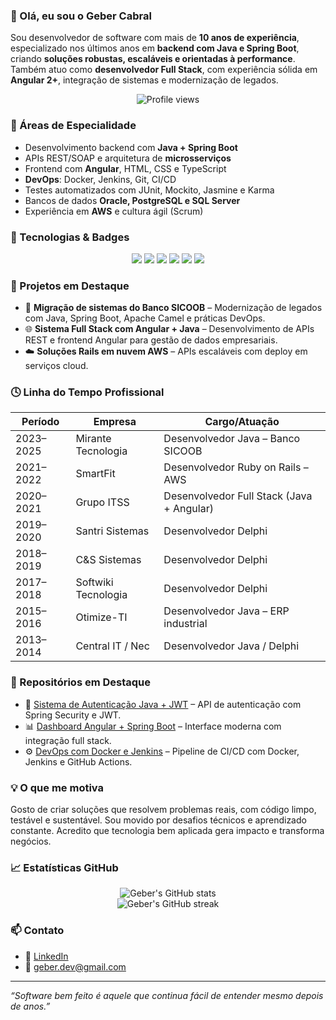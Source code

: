 ### 👋 Olá, eu sou o Geber Cabral

Sou desenvolvedor de software com mais de **10 anos de experiência**, especializado nos últimos anos em **backend com Java e Spring Boot**, criando **soluções robustas, escaláveis e orientadas à performance**. Também atuo como **desenvolvedor Full Stack**, com experiência sólida em **Angular 2+**, integração de sistemas e modernização de legados.

<p align="center">
  <img src="https://komarev.com/ghpvc/?username=gebercabral&label=Profile%20views&color=0e75b6&style=flat" alt="Profile views" />
</p>

### 🚀 Áreas de Especialidade
- Desenvolvimento backend com **Java + Spring Boot**
- APIs REST/SOAP e arquitetura de **microsserviços**
- Frontend com **Angular**, HTML, CSS e TypeScript
- **DevOps**: Docker, Jenkins, Git, CI/CD
- Testes automatizados com JUnit, Mockito, Jasmine e Karma
- Bancos de dados **Oracle, PostgreSQL e SQL Server**
- Experiência em **AWS** e cultura ágil (Scrum)

### 🧠 Tecnologias & Badges
<p align="center">
  <img src="https://img.shields.io/badge/Java-ED8B00?style=for-the-badge&logo=java&logoColor=white"/>
  <img src="https://img.shields.io/badge/Spring_Boot-6DB33F?style=for-the-badge&logo=spring-boot&logoColor=white"/>
  <img src="https://img.shields.io/badge/Angular-DD0031?style=for-the-badge&logo=angular&logoColor=white"/>
  <img src="https://img.shields.io/badge/Docker-2496ED?style=for-the-badge&logo=docker&logoColor=white"/>
  <img src="https://img.shields.io/badge/AWS-232F3E?style=for-the-badge&logo=amazon-aws&logoColor=white"/>
  <img src="https://img.shields.io/badge/PostgreSQL-316192?style=for-the-badge&logo=postgresql&logoColor=white"/>
</p>

### 💼 Projetos em Destaque
- 🔧 **Migração de sistemas do Banco SICOOB** – Modernização de legados com Java, Spring Boot, Apache Camel e práticas DevOps.
- 🌐 **Sistema Full Stack com Angular + Java** – Desenvolvimento de APIs REST e frontend Angular para gestão de dados empresariais.
- ☁️ **Soluções Rails em nuvem AWS** – APIs escaláveis com deploy em serviços cloud.

### 🕓 Linha do Tempo Profissional
| Período | Empresa              | Cargo/Atuação                                |
|---------|----------------------|----------------------------------------------|
| 2023–2025 | Mirante Tecnologia   | Desenvolvedor Java – Banco SICOOB             |
| 2021–2022 | SmartFit             | Desenvolvedor Ruby on Rails – AWS             |
| 2020–2021 | Grupo ITSS           | Desenvolvedor Full Stack (Java + Angular)     |
| 2019–2020 | Santri Sistemas      | Desenvolvedor Delphi                          |
| 2018–2019 | C&S Sistemas         | Desenvolvedor Delphi                          |
| 2017–2018 | Softwiki Tecnologia  | Desenvolvedor Delphi                          |
| 2015–2016 | Otimize-TI           | Desenvolvedor Java – ERP industrial           |
| 2013–2014 | Central IT / Nec     | Desenvolvedor Java / Delphi                   |

### 📂 Repositórios em Destaque
- 📘 [Sistema de Autenticação Java + JWT](https://github.com/gebercabral/java-auth-jwt) – API de autenticação com Spring Security e JWT.
- 📊 [Dashboard Angular + Spring Boot](https://github.com/gebercabral/angular-spring-dashboard) – Interface moderna com integração full stack.
- ⚙️ [DevOps com Docker e Jenkins](https://github.com/gebercabral/devops-pipeline) – Pipeline de CI/CD com Docker, Jenkins e GitHub Actions.

### 💡 O que me motiva
Gosto de criar soluções que resolvem problemas reais, com código limpo, testável e sustentável. Sou movido por desafios técnicos e aprendizado constante. Acredito que tecnologia bem aplicada gera impacto e transforma negócios.

### 📈 Estatísticas GitHub
<p align="center">
  <img src="https://github-readme-stats.vercel.app/api?username=gebercabral&show_icons=true&theme=tokyonight" alt="Geber's GitHub stats" />
  <br />
  <img src="https://github-readme-streak-stats.herokuapp.com/?user=gebercabral&theme=tokyonight" alt="Geber's GitHub streak" />
</p>

### 📫 Contato
- 💼 [LinkedIn](https://linkedin.com/in/geberdev)
- 📧 geber.dev@gmail.com

---
_“Software bem feito é aquele que continua fácil de entender mesmo depois de anos.”_

